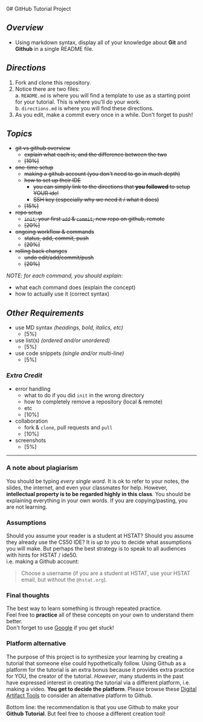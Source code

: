 0# GitHub Tutorial Project

## _Overview_  

* Using markdown syntax, display all of your knowledge about **Git** and **Github** in a single README file.  

## _Directions_

1. Fork and clone this repository.
2. Notice there are two files:  
    a. `README.md` is where you will find a template to use as a starting point for your tutorial. This is where you'll do your work.  
    b. `directions.md` is where you will find these directions.
3. As you edit, make a commit every once in a while.  Don't forget to push!  

## _Topics_

* ~~git vs github overview~~
  * ~~explain what each is, and the difference between the two~~
  * ~~[10%]~~
* ~~one-time setup~~
  * ~~making a github account (you don't need to go in much depth)~~
  * ~~how to set up their IDE~~
    * ~~you can simply link to the directions that **you followed** to setup YOUR ide!~~
    * ~~SSH key (especially why we need it / what it does)~~
  * ~~[15%]~~
* ~~repo setup~~
  * ~~`init`, your first `add` & `commit`, new repo on github, remote~~
  * ~~[20%]~~
* ~~ongoing workflow & commands~~
  * ~~status, add, commit, push~~
  * ~~[20%]~~
* ~~rolling back changes~~
  * ~~undo edit/add/commit/push~~
  * ~~[20%]~~

_NOTE: for each command, you should explain:_

* what each command does (explain the concept)
* how to actually use it (correct syntax)

## _Other Requirements_

* use MD syntax _(headings, bold, italics, etc)_
  * [5%]
* use list(s) _(ordered and/or unordered)_
  * [5%]
* use code snippets _(single and/or multi-line)_
  * [5%]

### _Extra Credit_

* error handling
  * what to do if you did `init` in the wrong directory  
  * how to completely remove a repository (local & remote)
  * etc
  * [10%]  
* collaboration  
  * fork & `clone`, pull requests and `pull`  
  * [10%]  
* screenshots
  * [5%]

---
### A note about plagiarism
You should be typing _every single word_.  It is ok to refer to your notes, the slides, the internet, and even your classmates for help.  However, **intellectual property is to be regarded highly in this class**.  You should be explaining everything in your own words.  If you are copying/pasting, you are not learning.

### Assumptions
Should you assume your reader is a student at HSTAT?  Should you assume they already use the CS50 IDE?  It is _up to you_ to decide what assumptions you will make.  But perhaps the best strategy is to speak to all audiences with hints for HSTAT / ide50.  
i.e. making a Github account:
> Choose a username (if you are a student at HSTAT, use your HSTAT email, but without the `@hstat.org`).

### Final thoughts
The best way to learn something is through repeated practice.  
Feel free to **practice** all of these concepts on your own to understand them better.  
Don't forget to use [Google](http://www.google.com) if you get stuck!

### Platform alternative
The purpose of this project is to synthesize your learning by creating a tutorial that someone else could hypothetically follow. Using Github as a platform for the tutorial is an extra bonus because it provides extra practice for YOU, the creator of the tutorial. _However_, many students in the past have expressed interest in creating the tutorial via a different platform, i.e. making a video. **You get to decide the platform**. Please browse these [Digital Artifact Tools](https://docs.google.com/spreadsheets/d/1-wI7-CuHMkZL3PkKwHnxVbfZbTSP6gqV2But1owgM-E/edit#gid=0) to consider an alternative platform to Github.

Bottom line: the recommendation is that you use Github to make your **Github Tutorial**. But feel free to choose a different creation tool!